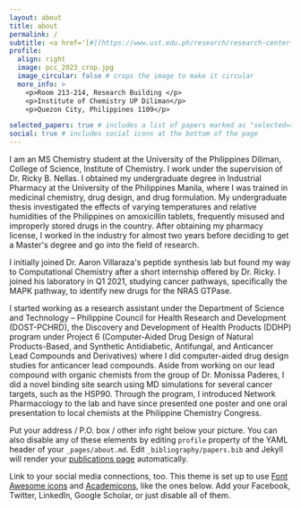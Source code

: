 ```yaml
---
layout: about
title: about
permalink: /
subtitle: <a href='[#](https://www.ust.edu.ph/research/research-center-for-the-natural-and-applied-sciences/)'> RCNAS, UST </a>. <a href='[#](https://www.ust.edu.ph/research/research-center-for-the-natural-and-applied-sciences/)'> good ViBEs Laboratory, UPD </a>. Quezon City, Philippines. mdalmoradie@up.edu.ph.
profile:
  align: right
  image: pcc_2023_crop.jpg
  image_circular: false # crops the image to make it circular
  more_info: >
    <p>Room 213-214, Research Building </p>
    <p>Institute of Chemistry UP Diliman</p>
    <p>Quezon City, Philippines 1109</p>

selected_papers: true # includes a list of papers marked as "selected={true}"
social: true # includes social icons at the bottom of the page
---
```


I am an MS Chemistry student at the University of the Philippines Diliman, College of Science, Institute of Chemistry. I work under the supervision of Dr. Ricky B. Nellas. I obtained my undergraduate degree in Industrial Pharmacy at the University of the Philippines Manila, where I was trained in medicinal chemistry, drug design, and drug formulation. My undergraduate thesis investigated the effects of varying temperatures and relative humidities of the Philippines on amoxicillin tablets, frequently misused and improperly stored drugs in the country. After obtaining my pharmacy license, I worked in the industry for almost two years before deciding to get a Master's degree and go into the field of research.

I initially joined Dr. Aaron Villaraza's peptide synthesis lab but found my way to Computational Chemistry after a short internship offered by Dr. Ricky. I joined his laboratory in Q1 2021, studying cancer pathways, specifically the MAPK pathway, to identify new drugs for the NRAS GTPase. 

I started working as a research assistant under the Department of Science and Technology – Philippine Council for Health Research and Development (DOST-PCHRD), the Discovery and Development of Health Products (DDHP) program under Project 6 (Computer-Aided Drug Design of Natural Products-Based, and Synthetic Antidiabetic, Antifungal, and Anticancer Lead Compounds and Derivatives) where I did computer-aided drug design studies for anticancer lead compounds. Aside from working on our lead compound with organic chemists from the group of Dr. Monissa Paderes, I did a novel binding site search using MD simulations for several cancer targets, such as the HSP90. Through the program, I introduced Network Pharmacology to the lab and have since presented one poster and one oral presentation to local chemists at the Philippine Chemistry Congress.

Put your address / P.O. box / other info right below your picture. You can also disable any of these elements by editing `profile` property of the YAML header of your `_pages/about.md`. Edit `_bibliography/papers.bib` and Jekyll will render your [publications page](/al-folio/publications/) automatically.

Link to your social media connections, too. This theme is set up to use [Font Awesome icons](https://fontawesome.com/) and [Academicons](https://jpswalsh.github.io/academicons/), like the ones below. Add your Facebook, Twitter, LinkedIn, Google Scholar, or just disable all of them.

